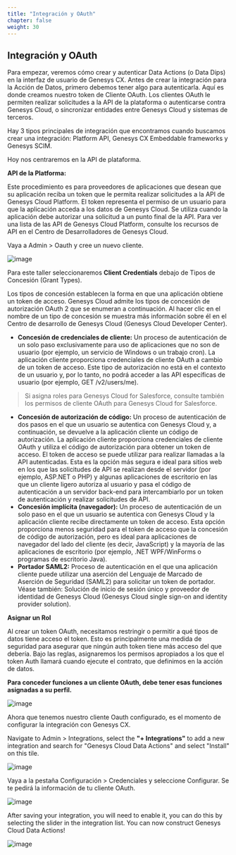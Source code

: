 ```yaml
---
title: "Integración y OAuth"
chapter: false
weight: 30
---
```


## Integración y OAuth
Para empezar, veremos cómo crear y autenticar Data Actions (o Data Dips) en la interfaz de usuario de Genesys CX. Antes de crear la integración para la Acción de Datos, primero debemos tener algo para autenticarla. Aquí es donde creamos nuestro token de Cliente OAuth. Los clientes OAuth le permiten realizar solicitudes a la API de la plataforma o autenticarse contra Genesys Cloud, o sincronizar entidades entre Genesys Cloud y sistemas de terceros.

Hay 3 tipos principales de integración que encontramos cuando buscamos crear una integración: Platform API, Genesys CX Embeddable frameworks y Genesys SCIM.

 Hoy nos centraremos en la API de plataforma.

**API de la Platforma:**

Este procedimiento es para proveedores de aplicaciones que desean que su aplicación reciba un token que le permita realizar solicitudes a la API de Genesys Cloud Platform. El token representa el permiso de un usuario para que la aplicación acceda a los datos de Genesys Cloud. Se utiliza cuando la aplicación debe autorizar una solicitud a un punto final de la API. Para ver una lista de las API de Genesys Cloud Platform, consulte los recursos de API en el Centro de Desarrolladores de Genesys Cloud.

Vaya a Admin > Oauth y cree un nuevo cliente.

![image](/images/auth1.PNG)

Para este taller seleccionaremos **Client Credentials** debajo de Tipos de Concesión (Grant Types). 

Los tipos de concesión establecen la forma en que una aplicación obtiene un token de acceso. Genesys Cloud admite los tipos de concesión de autorización OAuth 2 que se enumeran a continuación. Al hacer clic en el nombre de un tipo de concesión se muestra más información sobre él en el Centro de desarrollo de Genesys Cloud (Genesys Cloud Developer Center). 
  * **Concesión de credenciales de cliente:** Un proceso de autenticación de un solo paso exclusivamente para uso de aplicaciones que no son de usuario (por ejemplo, un servicio de Windows o un trabajo cron). La aplicación cliente proporciona credenciales de cliente OAuth a cambio de un token de acceso. Este tipo de autorización no está en el contexto de un usuario y, por lo tanto, no podrá acceder a las API específicas de usuario (por ejemplo, GET /v2/users/me). 
> Si asigna roles para Genesys Cloud for Salesforce, consulte también los permisos de cliente OAuth para Genesys Cloud for Salesforce.  
  * **Concesión de autorización de código:** Un proceso de autenticación de dos pasos en el que un usuario se autentica con Genesys Cloud y, a continuación, se devuelve a la aplicación cliente un código de autorización. La aplicación cliente proporciona credenciales de cliente OAuth y utiliza el código de autorización para obtener un token de acceso. El token de acceso se puede utilizar para realizar llamadas a la API autenticadas. Esta es la opción más segura e ideal para sitios web en los que las solicitudes de API se realizan desde el servidor (por ejemplo, ASP.NET o PHP) y algunas aplicaciones de escritorio en las que un cliente ligero autoriza al usuario y pasa el código de autenticación a un servidor back-end para intercambiarlo por un token de autenticación y realizar solicitudes de API. 
  * **Concesión implícita (navegador):** Un proceso de autenticación de un solo paso en el que un usuario se autentica con Genesys Cloud y la aplicación cliente recibe directamente un token de acceso. Esta opción proporciona menos seguridad para el token de acceso que la concesión de código de autorización, pero es ideal para aplicaciones de navegador del lado del cliente (es decir, JavaScript) y la mayoría de las aplicaciones de escritorio (por ejemplo, .NET WPF/WinForms o programas de escritorio Java). 
  * **Portador SAML2:** Proceso de autenticación en el que una aplicación cliente puede utilizar una aserción del Lenguaje de Marcado de Aserción de Seguridad (SAML2) para solicitar un token de portador. Véase también: Solución de inicio de sesión único y proveedor de identidad de Genesys Cloud (Genesys Cloud single sign-on and identity provider solution).

**Asignar un Rol**

Al crear un token OAuth, necesitamos restringir o permitir a qué tipos de datos tiene acceso el token. Esto es principalmente una medida de seguridad para asegurar que ningún auth token tiene más acceso del que debería. Bajo las reglas, asignaremos los permisos apropiados a los que el token Auth llamará cuando ejecute el contrato, que definimos en la acción de datos.

**Para conceder funciones a un cliente OAuth, debe tener esas funciones asignadas a su perfil.**

![image](/images/auth2.PNG)

Ahora que tenemos nuestro cliente Oauth configurado, es el momento de configurar la integración con Genesys CX.

Navigate to Admin > Integrations, select the **"+ Integrations"** to add a new integration and search for "Genesys Cloud Data Actions" and select "Install" on this tile.


![image](/images/auth3.PNG)

Vaya a la pestaña Configuración > Credenciales y seleccione Configurar. Se te pedirá la información de tu cliente OAuth.

![image](/images/auth4.PNG)

After saving your integration, you will need to enable it, you can do this by selecting the slider in the integration list. You can now construct Genesys Cloud Data Actions!

![image](/images/integrationactive.PNG)

